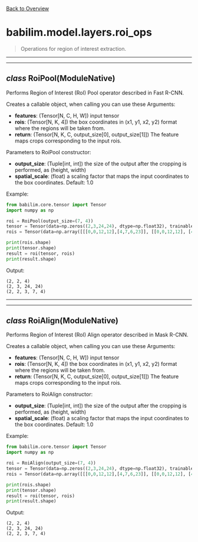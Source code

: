 [Back to Overview](../../../README.md)

# babilim.model.layers.roi_ops

> Operations for region of interest extraction.

---
---
## *class* **RoiPool**(ModuleNative)

Performs Region of Interest (RoI) Pool operator described in Fast R-CNN.

Creates a callable object, when calling you can use these Arguments:
* **features**: (Tensor[N, C, H, W]) input tensor
* **rois**: (Tensor[N, K, 4]) the box coordinates in (x1, y1, x2, y2) format where the regions will be taken from.
* **return**: (Tensor[N, K, C, output_size[0], output_size[1]]) The feature maps crops corresponding to the input rois.

Parameters to RoiPool constructor:
* **output_size**: (Tuple[int, int]) the size of the output after the cropping is performed, as (height, width)
* **spatial_scale**: (float) a scaling factor that maps the input coordinates to the box coordinates. Default: 1.0


Example:
```python
from babilim.core.tensor import Tensor
import numpy as np

roi = RoiPool(output_size=(7, 4))
tensor = Tensor(data=np.zeros((2,3,24,24), dtype=np.float32), trainable=False)
rois = Tensor(data=np.array([[[0,0,12,12],[4,7,6,23]], [[0,0,12,12], [4,7,6,23]]], dtype=np.float32), trainable=False)

print(rois.shape)
print(tensor.shape)
result = roi(tensor, rois)
print(result.shape)
```
Output:
```
(2, 2, 4)
(2, 3, 24, 24)
(2, 2, 3, 7, 4)

```

---
---
## *class* **RoiAlign**(ModuleNative)

Performs Region of Interest (RoI) Align operator described in Mask R-CNN.

Creates a callable object, when calling you can use these Arguments:
* **features**: (Tensor[N, C, H, W]) input tensor
* **rois**: (Tensor[N, K, 4]) the box coordinates in (x1, y1, x2, y2) format where the regions will be taken from.
* **return**: (Tensor[N, K, C, output_size[0], output_size[1]]) The feature maps crops corresponding to the input rois.

Parameters to RoiAlign constructor:
* **output_size**: (Tuple[int, int]) the size of the output after the cropping is performed, as (height, width)
* **spatial_scale**: (float) a scaling factor that maps the input coordinates to the box coordinates. Default: 1.0


Example:
```python
from babilim.core.tensor import Tensor
import numpy as np

roi = RoiAlign(output_size=(7, 4))
tensor = Tensor(data=np.zeros((2,3,24,24), dtype=np.float32), trainable=False)
rois = Tensor(data=np.array([[[0,0,12,12],[4,7,6,23]], [[0,0,12,12], [4,7,6,23]]], dtype=np.float32), trainable=False)

print(rois.shape)
print(tensor.shape)
result = roi(tensor, rois)
print(result.shape)
```
Output:
```
(2, 2, 4)
(2, 3, 24, 24)
(2, 2, 3, 7, 4)

```

